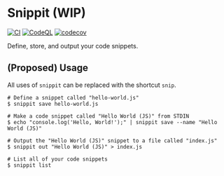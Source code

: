 # Snippit (WIP)

[![CI](https://github.com/spenserblack/snippit/actions/workflows/ci.yml/badge.svg)](https://github.com/spenserblack/snippit/actions/workflows/ci.yml)
[![CodeQL](https://github.com/spenserblack/snippit/actions/workflows/codeql.yml/badge.svg)](https://github.com/spenserblack/snippit/actions/workflows/codeql.yml)
[![codecov](https://codecov.io/gh/spenserblack/snippit/branch/main/graph/badge.svg?token=5yr1302Knn)](https://codecov.io/gh/spenserblack/snippit)

Define, store, and output your code snippets.

## (Proposed) Usage

All uses of `snippit` can be replaced with the shortcut `snip`.

```console
# Define a snippet called "hello-world.js"
$ snippit save hello-world.js

# Make a code snippet called "Hello World (JS)" from STDIN
$ echo "console.log('Hello, World!');" | snippit save --name "Hello World (JS)"

# Output the "Hello World (JS)" snippet to a file called "index.js"
$ snippit out "Hello World (JS)" > index.js

# List all of your code snippets
$ snippit list
```

